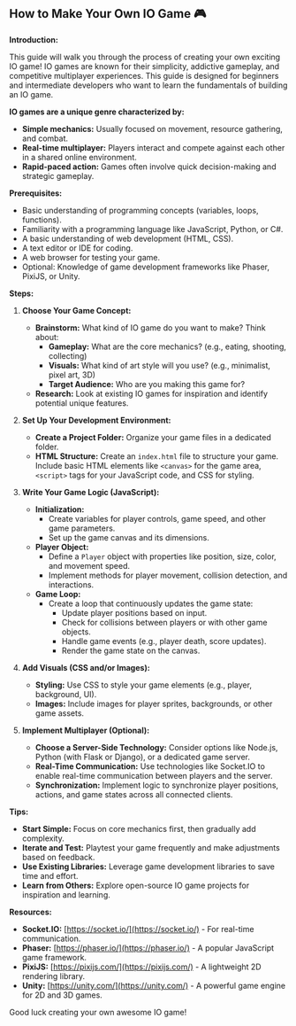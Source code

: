 ## How to Make Your Own IO Game 🎮

**Introduction:**

This guide will walk you through the process of creating your own exciting IO game!  IO games are known for their simplicity, addictive gameplay, and competitive multiplayer experiences. This guide is designed for beginners and intermediate developers who want to learn the fundamentals of building an IO game.

**IO games are a unique genre characterized by:**

* **Simple mechanics:** Usually focused on movement, resource gathering, and combat.
* **Real-time multiplayer:** Players interact and compete against each other in a shared online environment.
* **Rapid-paced action:**  Games often involve quick decision-making and strategic gameplay.

**Prerequisites:**

* Basic understanding of programming concepts (variables, loops, functions).
* Familiarity with a programming language like JavaScript, Python, or C#.
*  A basic understanding of web development (HTML, CSS).
*  A text editor or IDE for coding.
*  A web browser for testing your game.
*  Optional: Knowledge of game development frameworks like Phaser, PixiJS, or Unity.

**Steps:**

1. **Choose Your Game Concept:**

   * **Brainstorm:** What kind of IO game do you want to make?  Think about:
     * **Gameplay:** What are the core mechanics? (e.g., eating, shooting, collecting)
     * **Visuals:** What kind of art style will you use? (e.g., minimalist, pixel art, 3D)
     * **Target Audience:** Who are you making this game for?
   * **Research:** Look at existing IO games for inspiration and identify potential unique features.

2. **Set Up Your Development Environment:**

   * **Create a Project Folder:** Organize your game files in a dedicated folder.
   * **HTML Structure:** Create an `index.html` file to structure your game. Include basic HTML elements like `<canvas>` for the game area, `<script>` tags for your JavaScript code, and CSS for styling.

3. **Write Your Game Logic (JavaScript):**

   * **Initialization:**
     * Create variables for player controls, game speed, and other game parameters.
     * Set up the game canvas and its dimensions.
   * **Player Object:**
     * Define a `Player` object with properties like position, size, color, and movement speed.
     * Implement methods for player movement, collision detection, and interactions.
   * **Game Loop:**
     * Create a loop that continuously updates the game state:
       * Update player positions based on input.
       * Check for collisions between players or with other game objects.
       * Handle game events (e.g., player death, score updates).
       * Render the game state on the canvas.

4. **Add Visuals (CSS and/or Images):**

   * **Styling:** Use CSS to style your game elements (e.g., player, background, UI).
   * **Images:** Include images for player sprites, backgrounds, or other game assets.

5. **Implement Multiplayer (Optional):**

   * **Choose a Server-Side Technology:** Consider options like Node.js, Python (with Flask or Django), or a dedicated game server.
   * **Real-Time Communication:** Use technologies like Socket.IO to enable real-time communication between players and the server.
   * **Synchronization:** Implement logic to synchronize player positions, actions, and game states across all connected clients.

**Tips:**

* **Start Simple:** Focus on core mechanics first, then gradually add complexity.
* **Iterate and Test:** Playtest your game frequently and make adjustments based on feedback.
* **Use Existing Libraries:** Leverage game development libraries to save time and effort.
* **Learn from Others:** Explore open-source IO game projects for inspiration and learning.

**Resources:**

* **Socket.IO:** [https://socket.io/](https://socket.io/) - For real-time communication.
* **Phaser:** [https://phaser.io/](https://phaser.io/) - A popular JavaScript game framework.
* **PixiJS:** [https://pixijs.com/](https://pixijs.com/) -  A lightweight 2D rendering library.
* **Unity:** [https://unity.com/](https://unity.com/) - A powerful game engine for 2D and 3D games.



Good luck creating your own awesome IO game!
